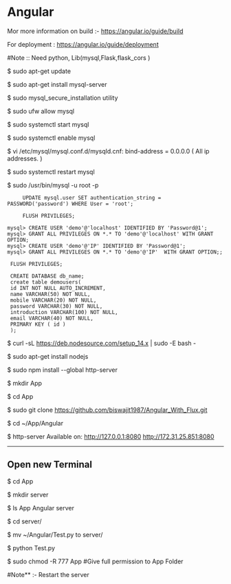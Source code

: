 # Angular

Mor more information on build :- https://angular.io/guide/build

For deployment : https://angular.io/guide/deployment


#Note :: Need python, Lib(mysql,Flask,flask_cors )

 $ sudo apt-get update
 
 $ sudo apt-get install mysql-server
 
 $ sudo mysql_secure_installation utility
 
 $ sudo ufw allow mysql
 
 $ sudo systemctl start mysql
 
 $ sudo systemctl enable mysql
 
 $ vi /etc/mysql/mysql.conf.d/mysqld.cnf:
 	bind-address		= 0.0.0.0 ( All ip addresses. )
	
 $ sudo systemctl restart mysql
 
 $ sudo /usr/bin/mysql -u root -p
 
     	 UPDATE mysql.user SET authentication_string = PASSWORD('password') WHERE User = 'root';
     
     	 FLUSH PRIVILEGES;
     
	mysql> CREATE USER 'demo'@'localhost' IDENTIFIED BY 'Password@1';
	mysql> GRANT ALL PRIVILEGES ON *.* TO 'demo'@'localhost' WITH GRANT OPTION;
	mysql> CREATE USER 'demo'@'IP' IDENTIFIED BY 'Password@1';
	mysql> GRANT ALL PRIVILEGES ON *.* TO 'demo'@'IP'  WITH GRANT OPTION;;
	 
	 FLUSH PRIVILEGES;
	 
	 CREATE DATABASE db_name;
	 create table demousers(
	 id INT NOT NULL AUTO_INCREMENT,
	 name VARCHAR(50) NOT NULL,
	 mobile VARCHAR(20) NOT NULL,
	 password VARCHAR(30) NOT NULL,
	 introduction VARCHAR(100) NOT NULL,
	 email VARCHAR(40) NOT NULL,
	 PRIMARY KEY ( id )
	 );
	 

 $ curl -sL https://deb.nodesource.com/setup_14.x | sudo -E bash -
 
 $ sudo apt-get install nodejs
 
 $ sudo npm install --global http-server
 
 $ mkdir App
 
 $ cd App
 
 $ sudo git clone https://github.com/biswajit1987/Angular_With_Flux.git
 
 $ cd ~/App/Angular
 
 $ http-server
 Available on:
  http://127.0.0.1:8080
  http://172.31.25.851:8080

 ---------------------------
 Open new Terminal
 ---------------------------
 
 $ cd App
 
 $ mkdir server
 
 $  ls App
      Angular  server
	  
 $ cd server/
 
 $ mv ~/Angular/Test.py to server/
 
 $ python Test.py

 $ sudo chmod -R 777 App #Give full permission to App Folder
 
 #Note** :- Restart the server
 
